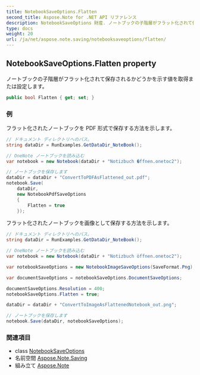 ```yaml
---
title: NotebookSaveOptions.Flatten
second_title: Aspose.Note for .NET API リファレンス
description: NotebookSaveOptions 財産. ノートブックの子階層がフラット化されて保存されるかどうかを示す値を取得または設定します
type: docs
weight: 20
url: /ja/net/aspose.note.saving/notebooksaveoptions/flatten/
---
```

## NotebookSaveOptions.Flatten property

ノートブックの子階層がフラット化されて保存されるかどうかを示す値を取得または設定します。

```csharp
public bool Flatten { get; set; }
```

### 例

フラット化されたノートブックを PDF 形式で保存する方法を示します。

```csharp
// ドキュメント ディレクトリへのパス。
string dataDir = RunExamples.GetDataDir_NoteBook();

// OneNote ノートブックを読み込む
var notebook = new Notebook(dataDir + "Notizbuch �ffnen.onetoc2");

// ノートブックを保存します
dataDir = dataDir + "ConvertToPDFAsFlattened_out.pdf";
notebook.Save(
    dataDir,
    new NotebookPdfSaveOptions
    {
        Flatten = true
    });
```

フラット化されたノートブックを画像として保存する方法を示します。

```csharp
// ドキュメント ディレクトリへのパス。
string dataDir = RunExamples.GetDataDir_NoteBook();

// OneNote ノートブックを読み込む
var notebook = new Notebook(dataDir + "Notizbuch öffnen.onetoc2");

var notebookSaveOptions = new NotebookImageSaveOptions(SaveFormat.Png);

var documentSaveOptions = notebookSaveOptions.DocumentSaveOptions;

documentSaveOptions.Resolution = 400;
notebookSaveOptions.Flatten = true;

dataDir = dataDir + "ConvertToImageAsFlattenedNotebook_out.png";

// ノートブックを保存します
notebook.Save(dataDir, notebookSaveOptions);
```

### 関連項目

* class [NotebookSaveOptions](../)
* 名前空間 [Aspose.Note.Saving](../../notebooksaveoptions/)
* 組み立て [Aspose.Note](../../../)


